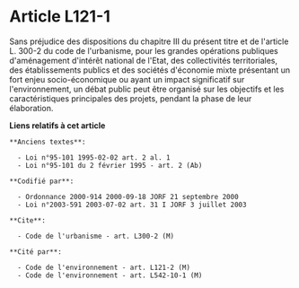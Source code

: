 # Article L121-1

Sans préjudice des dispositions du chapitre III du présent titre et de l'article L. 300-2 du code de l'urbanisme, pour les
grandes opérations publiques d'aménagement d'intérêt national de l'Etat, des collectivités territoriales, des établissements
publics et des sociétés d'économie mixte présentant un fort enjeu socio-économique ou ayant un impact significatif sur
l'environnement, un débat public peut être organisé sur les objectifs et les caractéristiques principales des projets,
pendant la phase de leur élaboration.

**Liens relatifs à cet article**

	**Anciens textes**:

	  - Loi n°95-101 1995-02-02 art. 2 al. 1
	  - Loi n°95-101 du 2 février 1995 - art. 2 (Ab)

	**Codifié par**:

	  - Ordonnance 2000-914 2000-09-18 JORF 21 septembre 2000
	  - Loi n°2003-591 2003-07-02 art. 31 I JORF 3 juillet 2003

	**Cite**:

	  - Code de l'urbanisme - art. L300-2 (M)

	**Cité par**:

	  - Code de l'environnement - art. L121-2 (M)
	  - Code de l'environnement - art. L542-10-1 (M)
